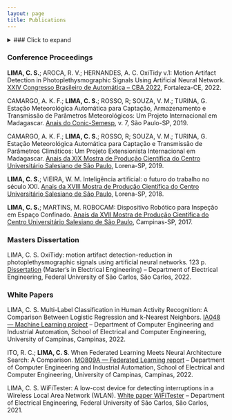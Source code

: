 ```yaml
---
layout: page
title: Publications
---
```


<details>
  <summary> ### Click to expand</summary>

  - Item 1
  - Item 2
  - Item 3

</details>





### Conference Proceedings

<b>LIMA, C. S.</b>; AROCA, R. V.; HERNANDES, A. C. OxiTidy v.1: Motion Artifact Detection in Photoplethysmographic Signals Using Artificial Neural Network. [XXIV
Congresso Brasileiro de Automática – CBA 2022](), Fortaleza-CE, 2022.

CAMARGO, A. K. F.; <b>LIMA, C. S.</b>; ROSSO, R; SOUZA, V. M.; TURINA, G. Estação Meteorológica Automática para Captação, Armazenamento e Transmissão de Parâmetros Meteorológicos: Um Projeto Internacional em Madagascar. [Anais do Conic-Semesp](https://www.conic-semesp.org.br/anais/anais-conic.php?ano=2019&act=autores), v. 7, São Paulo-SP, 2019.

CAMARGO, A. K. F.; <b>LIMA, C. S.</b>; ROSSO, R; SOUZA, V. M.; TURINA, G. Estação Meteorológica Automática para Captação e Transmissão de Parâmetros Climáticos: Um Projeto Extensionista Internacional em Madagascar. [Anais da XIX Mostra de Produção Científica do Centro Universitário Salesiano de São Paulo](assets/poster_bitsal_2019.pdf), Lorena-SP, 2019.

<b>LIMA, C. S.</b>; VIEIRA, W. M. Inteligência artificial: o futuro do trabalho no século XXI. [Anais da XVIII Mostra de Produção Científica do Centro Universitário Salesiano de São Paulo](assets/poster_bicsal_2018.pdf), Lorena-SP, 2018.

<b>LIMA, C. S.</b>; MARTINS, M. ROBOCAM: Dispositivo Robótico para Inspeção em Espaço Confinado. [Anais da XVII Mostra de Produção Científica do Centro Universitário Salesiano de São Paulo](assets/poster_bitsal_2017.pdf), Campinas-SP, 2017.

### Masters Dissertation

LIMA, C. S. OxiTidy: motion artifact detection-reduction in photoplethysmographic signals using artificial neural networks. 123 p. [Dissertation](https://repositorio.ufscar.br/handle/ufscar/16780) (Master’s in Electrical Engineering) – Department of Electrical Engineering, Federal University of São Carlos, São Carlos, 2022.

### White Papers

LIMA, C. S. Multi-Label Classification in Human Activity Recognition: A Comparison Between Logistic Regression and k-Nearest Neighbors. [IA048 — Machine Learning project](assets/ia048_machine_learning_project.pdf) – Department of Computer Engineering and Industrial Automation, School of Electrical and Computer Engineering, University of Campinas, Campinas, 2022.

ITO, R. C.; <b>LIMA, C. S</b>. When Federated Learning Meets Neural Architecture Search: A Comparison. [MO809A — Federated Learning report](assets/MO809A_federated_learning_report.pdf) – Department of Computer Engineering and Industrial Automation, School of Electrical and Computer Engineering, University of Campinas, Campinas, 2022.

LIMA, C. S. WiFiTester: A low-cost device for detecting interruptions in a Wireless Local Area Network (WLAN). [White paper WiFiTester](assets/white_paper_WiFiTester.pdf) – Department of Electrical Engineering, Federal University of São Carlos, São Carlos, 2021.
